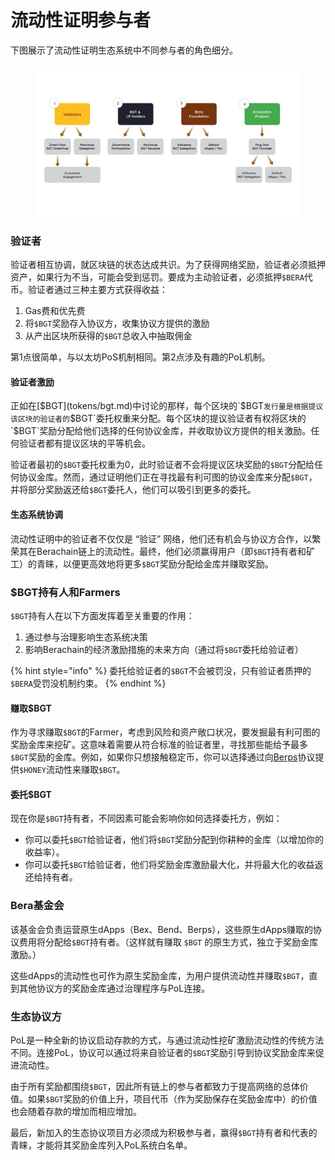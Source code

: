 # 流动性证明参与者

下图展示了流动性证明生态系统中不同参与者的角色细分。

<figure><img src="../../.gitbook/assets/val-stakeholder-overview.png" alt="" width="563"><figcaption></figcaption></figure>

### 验证者[​](https://docs.berachain.com/learn/pol/participants#validators-%E2%9C%85)

验证者相互协调，就区块链的状态达成共识。为了获得网络奖励，验证者必须抵押资产，如果行为不当，可能会受到惩罚。要成为主动验证者，必须抵押`$BERA`代币。验证者通过三种主要方式获得收益：

1. Gas费和优先费
2. 将`$BGT`奖励存入协议方，收集协议方提供的激励
3. 从产出区块所获得的`$BGT`总收入中抽取佣金

第1点很简单，与以太坊PoS机制相同。第2点涉及有趣的PoL机制。

#### 验证者激励[​](https://docs.berachain.com/learn/pol/participants#validator-incentives-%F0%9F%92%8E)

正如在[$BGT](tokens/bgt.md)中讨论的那样，每个区块的`$BGT`发行量是根据提议该区块的验证者的`$BGT`委托权重来分配。每个区块的提议验证者有权将区块的`$BGT`奖励分配给他们选择的任何协议金库，并收取协议方提供的相关激励。任何验证者都有提议区块的平等机会。

验证者最初的`$BGT`委托权重为0，此时验证者不会将提议区块奖励的`$BGT`分配给任何协议金库。然而，通过证明他们正在寻找最有利可图的协议金库来分配`$BGT`，并将部分奖励返还给`$BGT`委托人，他们可以吸引到更多的委托。

#### 生态系统协调[​](https://docs.berachain.com/learn/pol/participants#ecosystem-alignment-%E2%9A%96%EF%B8%8F)

流动性证明中的验证者不仅仅是 “验证” 网络，他们还有机会与协议方合作，以繁荣其在Berachain链上的流动性。最终，他们必须赢得用户（即`$BGT`持有者和矿工）的青睐，以便更高效地将更多`$BGT`奖励分配给金库并赚取奖励。

### $BGT持有人和Farmers <a href="#bgt-holders-farmers" id="bgt-holders-farmers"></a>

`$BGT`持有人在以下方面发挥着至关重要的作用：

1. 通过参与治理影响生态系统决策
2. 影响Berachain的经济激励措施的未来方向（通过将`$BGT`委托给验证者）

{% hint style="info" %}
委托给验证者的`$BGT`不会被罚没，只有验证者质押的`$BERA`受罚没机制约束。
{% endhint %}

#### 赚取$BGT[​](https://docs.berachain.com/learn/pol/participants#earning-bgt-%E2%AC%87%EF%B8%8F)

作为寻求赚取`$BGT`的Farmer，考虑到风险和资产敞口状况，要发掘最有利可图的奖励金库来挖矿。这意味着需要从符合标准的验证者里，寻找那些能给予最多`$BGT`奖励的金库。例如，如果你只想接触稳定币，你可以选择通过向[Berps](../native-dapps/berps.md)协议提供`$HONEY`流动性来赚取`$BGT`。

#### 委托$BGT[​](https://docs.berachain.com/learn/pol/participants#delegating-bgt-%E2%AC%86%EF%B8%8F)

现在你是`$BGT`持有者，不同因素可能会影响你如何选择委托方，例如：

* 你可以委托`$BGT`给验证者，他们将`$BGT`奖励分配到你耕种的金库（以增加你的收益率）。
* 你可以委托`$BGT`给验证者，他们将奖励金库激励最大化，并将最大化的收益返还给持有者。

### Bera基金会[​](https://docs.berachain.com/learn/pol/participants#bera-foundation-%F0%9F%8F%9B%EF%B8%8F)

该基金会负责运营原生dApps（Bex、Bend、Berps），这些原生dApps赚取的协议费用将分配给`$BGT`持有者。（这样就有赚取 `$BGT` 的原生方式，独立于奖励金库激励。）

这些dApps的流动性也可作为原生奖励金库，为用户提供流动性并赚取`$BGT`，直到其他协议方的奖励金库通过治理程序与PoL连接。

### 生态协议方[​](https://docs.berachain.com/learn/pol/participants#ecosystem-projects-%F0%9F%A7%B8)

PoL是一种全新的协议启动存款的方式，与通过流动性挖矿激励流动性的传统方法不同。连接PoL，协议可以通过将来自验证者的`$BGT`奖励引导到协议奖励金库来促进流动性。

由于所有奖励都围绕`$BGT`，因此所有链上的参与者都致力于提高网络的总体价值。如果`$BGT`奖励的价值上升，项目代币（作为奖励保存在奖励金库中）的价值也会随着存款的增加而相应增加。

最后，新加入的生态协议项目方必须成为积极参与者，赢得`$BGT`持有者和代表的青睐，才能将其奖励金库列入PoL系统白名单。
